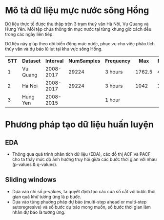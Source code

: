 # Mô tả dữ liệu mực nước sông Hồng
Dữ liệu thực tế được thu thập trên 3 trạm thuỷ văn Hà Nội, Vụ Quang và Hưng Yên. Mỗi tệp chứa thông tin mực nước tại từng khung giờ cách đều trong các ngày liên tiếp.

Dữ liệu này giúp theo dõi biến động mực nước, phục vụ cho việc phân tích thủy văn và dự báo lũ lụt tại khu vực sông Hồng.

<table>
  <tr>
    <th>STT</th>
    <th>Dataset</th>
    <th>Interval</th>
    <th>NumSamples</th>
    <th>Frequency</th>
    <th>Max</th>
    <th>Min</th>
    <th>Medium</th>
  </tr>
  <tr>
    <td>1</td>
    <td>Vu Quang</td>
    <td>2008-2017</td>
    <td>29224</td>
    <td>3 hours</td>
    <td>1762.5</td>
    <td>480</td>
    <td>830.70</td>
  </tr>
    <tr>
    <td>2</td>
    <td>Ha Noi</td>
    <td>2008-2017</td>
    <td>29224</td>
    <td>3 hours</td>
    <td>1042</td>
    <td>10</td>
    <td>254.85</td>
  </tr>
    <tr>
    <td>3</td>
    <td>Hung Yen</td>
    <td>2008-2015</td>
    <td></td>
    <td>1 hour</td>
    <td></td>
    <td></td>
    <td></td>
  </tr>
</table>

# Phương pháp tạo dữ liệu huấn luyện

## EDA
- Thông qua quá trình phân tích dữ liệu (EDA), các đồ thị ACF và PACF cho ta thấy mức độ ảnh hưởng truy hồi giữa các bước thời gian với nhau (p-values & q-values).

## Sliding windows
- Dựa vào chỉ số p-values, ta quyết định tạo các cửa số cắt với bước thời gian quá khứ tương ứng là p bước.
- Dựa vào từng phương pháp dự báo (multi-step ahead or multi-step autoregresive) và số bước dự báo mong muốn, số bước thời gian làm nhãn dự báo là tương ứng.
